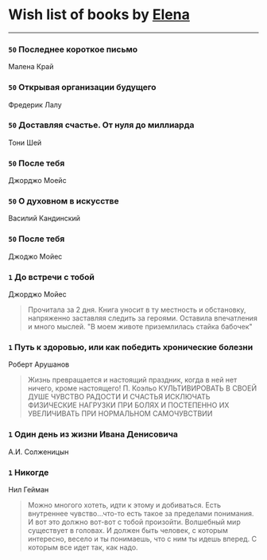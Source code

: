 # Wish list of books by [Elena](http://knigopis.com/elena)
---

### `50` Последнее короткое письмо
Малена Край

### `50` Открывая организации будущего
Фредерик Лалу

### `50` Доставляя счастье. От нуля до миллиарда
Тони Шей

### `50` После тебя
Джорджо Моейс

### `50` О духовном в искусстве
Василий Кандинский

### `50` После тебя
Джоджо Мойес

### `1` До встречи с тобой
Джорджо Мойес
> Прочитала за 2 дня. Книга уносит в ту местность и обстановку, напряженно заставляя следить за героями. Оставила впечатления и много мыслей. "В моем животе приземлилась стайка бабочек"

### `1` Путь к здоровью, или как победить хронические болезни
Роберт Арушанов
> Жизнь превращается и настоящий праздник,
> когда в ней нет ничего, кроме настоящего!
> П. Коэльо
> КУЛЬТИВИРОВАТЬ В СВОЕЙ ДУШЕ ЧУВСТВО РАДОСТИ И СЧАСТЬЯ
> ИСКЛЮЧАТЬ ФИЗИЧЕСКИЕ НАГРУЗКИ ПРИ БОЛЯХ И ПОСТЕПЕННО ИХ УВЕЛИЧИВАТЬ ПРИ НОРМАЛЬНОМ САМОЧУВСТВИИ

### `1` Один день из жизни Ивана Денисовича
А.И. Солженицын

### `1` Никогде
Нил Гейман
> Можно многого хотеть, идти к этому и добиваться. Есть внутреннее чувство...что-то есть такое за пределами понимания. И вот это должно вот-вот с тобой произойти. Волшебный мир существует в головах. И должен быть человек, с которым интересно, весело и ты понимаешь, что с ним ты идешь вперед. С которым все идет так, как надо.

